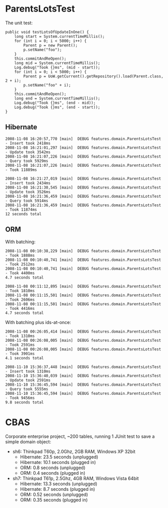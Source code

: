 
ParentsLotsTest
===============

The unit test:

    public void testLotsOfUpdateInOne() {
        long start = System.currentTimeMillis();
        for (int i = 0; i < 5000; i++) {
            Parent p = new Parent();
            p.setName("foo");
        }
        this.commitAndReOpen();
        long mid = System.currentTimeMillis();
        Log.debug("Took {}ms", (mid - start));
        for (int i = 0; i < 5000; i++) {
            Parent p = UoW.getCurrent().getRepository().load(Parent.class, 2 + i);
            p.setName("foo" + i);
        }
        this.commitAndReOpen();
        long end = System.currentTimeMillis();
        Log.debug("Took {}ms", (end - mid));
        Log.debug("Took {}ms", (end - start));
    }

Hibernate
---------

    2008-11-08 16:20:57,770 [main]  DEBUG features.domain.ParentsLotsTest - Insert took 2418ms
    2008-11-08 16:21:01,297 [main]  DEBUG features.domain.ParentsLotsTest - Update took 3542ms
    2008-11-08 16:21:07,226 [main]  DEBUG features.domain.ParentsLotsTest - Query took 5929ms
    2008-11-08 16:21:07,226 [main]  DEBUG features.domain.ParentsLotsTest - Took 11889ms

    2008-11-08 16:21:27,019 [main]  DEBUG features.domain.ParentsLotsTest - Insert took 2434ms
    2008-11-08 16:21:30,545 [main]  DEBUG features.domain.ParentsLotsTest - Update took 3526ms
    2008-11-08 16:21:36,459 [main]  DEBUG features.domain.ParentsLotsTest - Query took 5914ms
    2008-11-08 16:21:36,459 [main]  DEBUG features.domain.ParentsLotsTest - Took 11874ms
    12 seconds total

ORM
---

With batching:

    2008-11-08 00:10:38,229 [main]  DEBUG features.domain.ParentsLotsTest - Took 1888ms
    2008-11-08 00:10:40,741 [main]  DEBUG features.domain.ParentsLotsTest - Took 2512ms
    2008-11-08 00:10:40,741 [main]  DEBUG features.domain.ParentsLotsTest - Took 4400ms
    4.7 seconds total

    2008-11-08 00:11:12,895 [main]  DEBUG features.domain.ParentsLotsTest - Took 1810ms
    2008-11-08 00:11:15,501 [main]  DEBUG features.domain.ParentsLotsTest - Took 2606ms
    2008-11-08 00:11:15,501 [main]  DEBUG features.domain.ParentsLotsTest - Took 4416ms
    4.7 seconds total

With batching plus ids-at-once:

    2008-11-08 00:26:05,414 [main]  DEBUG features.domain.ParentsLotsTest - Took 1310ms
    2008-11-08 00:26:08,005 [main]  DEBUG features.domain.ParentsLotsTest - Took 2591ms
    2008-11-08 00:26:08,005 [main]  DEBUG features.domain.ParentsLotsTest - Took 3901ms
    4.1 seconds total

    2008-11-10 15:36:37,448 [main]  DEBUG features.domain.ParentsLotsTest - Insert took 1310ms
    2008-11-10 15:36:40,039 [main]  DEBUG features.domain.ParentsLotsTest - Update took 2591ms
    2008-11-10 15:36:45,594 [main]  DEBUG features.domain.ParentsLotsTest - Query took 5555ms
    2008-11-10 15:36:45,594 [main]  DEBUG features.domain.ParentsLotsTest - Took 9456ms
    9.8 seconds total

CBAS
====

Corporate enterprise project, ~200 tables, running 1 JUnit test to save a simple domain object:

* sh6: Thinkpad T60p, 2.0Ghz, 2GB RAM, Windows XP 32bit
  * Hibernate: 23.5 seconds (unplugged)
  * Hibernate: 10.1 seconds (plugged in)
  * ORM: 0.8 seconds (unplugged)
  * ORM: 0.4 seconds (plugged in)
* sh7: Thinkpad T61p, 2.5Ghz, 4GB RAM, Windows Vista 64bit
  * Hibernate: 13.3 seconds (unplugged)
  * Hibernate: 8.7 seconds (plugged in)
  * ORM: 0.52 seconds (unplugged)
  * ORM: 0.35 seconds (plugged in)

